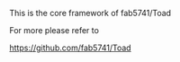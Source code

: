 This is the core framework of fab5741/Toad

For more please refer to 

https://github.com/fab5741/Toad

